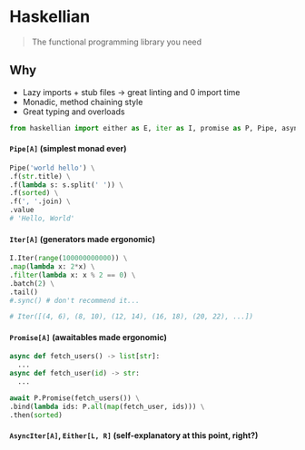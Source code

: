 # Haskellian

> The functional programming library you need

## Why
- Lazy imports + stub files -> great linting and 0 import time
- Monadic, method chaining style
- Great typing and overloads

```python
from haskellian import either as E, iter as I, promise as P, Pipe, asyn_iter as AI
```

#### `Pipe[A]` (simplest monad ever)

```python
Pipe('world hello') \
.f(str.title) \
.f(lambda s: s.split(' ')) \
.f(sorted) \
.f(', '.join) \
.value
# 'Hello, World'
```
#### `Iter[A]` (generators made ergonomic)

```python
I.Iter(range(100000000000)) \
.map(lambda x: 2*x) \
.filter(lambda x: x % 2 == 0) \
.batch(2) \
.tail()
#.sync() # don't recommend it...

# Iter([(4, 6), (8, 10), (12, 14), (16, 18), (20, 22), ...])
```

#### `Promise[A]` (awaitables made ergonomic)

```python
async def fetch_users() -> list[str]:
  ...
async def fetch_user(id) -> str:
  ...

await P.Promise(fetch_users()) \
.bind(lambda ids: P.all(map(fetch_user, ids))) \
.then(sorted)
```

#### `AsyncIter[A]`, `Either[L, R]` (self-explanatory at this point, right?)